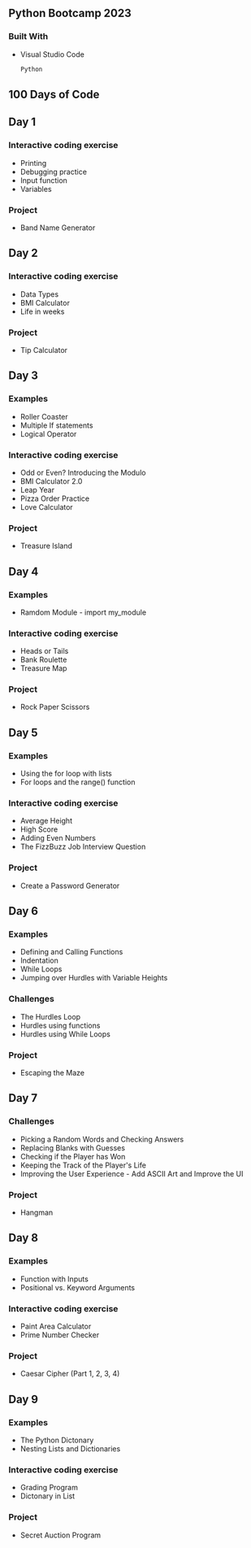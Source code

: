 <!-- ABOUT THE PROJECT -->
## Python Bootcamp 2023

### Built With

* Visual Studio Code
  ```sh
  Python
  ```

## 100 Days of Code

## Day 1

  ### Interactive coding exercise
   * Printing
   * Debugging practice
   * Input function
   * Variables

  ### Project
   * Band Name Generator

## Day 2

  ### Interactive coding exercise
   * Data Types
   * BMI Calculator
   * Life in weeks

  ### Project
   * Tip Calculator

## Day 3

  ### Examples
   * Roller Coaster 
   * Multiple If statements
   * Logical Operator

  ### Interactive coding exercise
   * Odd or Even? Introducing the Modulo
   * BMI Calculator 2.0
   * Leap Year
   * Pizza Order Practice
   * Love Calculator

  ### Project
   * Treasure Island

## Day 4

  ### Examples
   * Ramdom Module - import my_module

  ### Interactive coding exercise
   * Heads or Tails
   * Bank Roulette
   * Treasure Map

  ### Project
   * Rock Paper Scissors

## Day 5

  ### Examples
   * Using the for loop with lists
   * For loops and the range() function

  ### Interactive coding exercise
   * Average Height
   * High Score
   * Adding Even Numbers
   * The FizzBuzz Job Interview Question

  ### Project
   * Create a Password Generator


## Day 6

  ### Examples
   * Defining and Calling Functions
   * Indentation
   * While Loops
   * Jumping over Hurdles with Variable Heights

  ### Challenges
   * The Hurdles Loop
   * Hurdles using functions
   * Hurdles using While Loops

  ### Project
   * Escaping the Maze

## Day 7

  ### Challenges
   * Picking a Random Words and Checking Answers
   * Replacing Blanks with Guesses
   * Checking if the Player has Won
   * Keeping the Track of the Player's Life
   * Improving the User Experience - Add ASCII Art and Improve the UI

  ### Project
   * Hangman

## Day 8

  ### Examples
   * Function with Inputs
   * Positional vs. Keyword Arguments

  ### Interactive coding exercise
   * Paint Area Calculator
   * Prime Number Checker

  ### Project
   *  Caesar Cipher (Part 1, 2, 3, 4)

## Day 9

  ### Examples
   * The Python Dictonary
   * Nesting Lists and Dictionaries

  ### Interactive coding exercise
   * Grading Program
   * Dictonary in List

  ### Project
   * Secret Auction Program